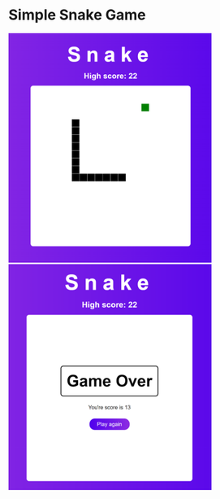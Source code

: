 # Simple Snake Game

<img src="img/Snake1.png" width="400"/> 
<img src="img/Snake2.png" width="400"/> 

